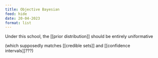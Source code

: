 ```yaml
---
title: Objective Bayesian
feed: hide
date: 20-04-2023
format: list
---
```



Under this school, the [[prior distribution]] should be entirely uniformative

(which supposedly matches [[credible sets]] and [[confidence intervals]]???)
